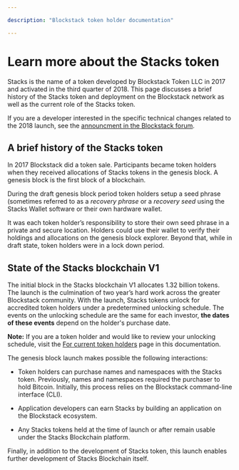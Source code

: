 ```yaml
---

description: "Blockstack token holder documentation"

---
```

# Learn more about the Stacks token

Stacks is the name of a token developed by Blockstack Token LLC in 2017 and
activated in the third quarter of 2018. This page discusses a brief history of
the Stacks token and deployment on the Blockstack network as well as the current
role of the Stacks token.

If you are a developer interested in the specific technical changes related to
the 2018 launch, see the <a href="https://forum.blockstack.org/t/blockstack-annual-hard-fork-2018/6518" target="\blank" >announcment in the Blockstack forum</a>.

## A brief history of the Stacks token

In 2017 Blockstack did a token sale. Participants became token holders when they
received allocations of Stacks tokens in the genesis block. A genesis block is
the first block of a blockchain.

During the draft genesis block period token holders setup a seed phrase
(sometimes referred to as a _recovery phrase_ or a _recovery seed_ using the
Stacks Wallet software or their own hardware wallet.

It was each token holder’s responsibility to store their own seed phrase in a
private and secure location. Holders could use their wallet to verify their
holdings and allocations on the genesis block explorer. Beyond that, while in
draft state, token holders were in a lock down period.

## State of the Stacks blockchain V1

The initial block in the Stacks blockchain V1 allocates 1.32 billion
tokens. The launch is the culmination of two year’s hard work across the greater
Blockstack community. With the launch, Stacks tokens unlock for accredited token
holders under a predetermined unlocking schedule. The events on the unlocking
schedule are the same for each investor, **the dates of these events** depend on the
holder's purchase date.

<div class="uk-alert-success" uk-alert><b>Note:</b> If you are a token holder
and would like to review your unlocking schedule, visit the <a
href="tokenholders.html">For current token holders</a> page in this
documentation.</div>

The genesis block launch makes possible the following interactions:

* Token holders can purchase names and namespaces with the Stacks token. Previously, names and namespaces required the purchaser to hold Bitcoin. Initially, this process relies on the Blockstack command-line interface (CLI).

* Application developers can earn Stacks by building an application on the Blockstack ecosystem.

* Any Stacks tokens held at the time of launch or after remain usable under the Stacks Blockchain platform.

Finally, in addition to the development of Stacks token, this launch enables
further development of Stacks Blockchain itself.
